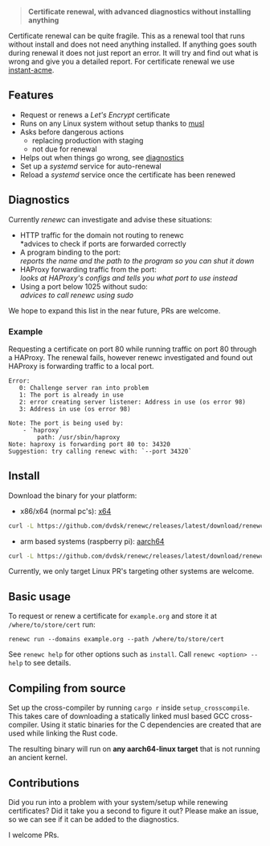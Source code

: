 > **Certificate renewal, with advanced diagnostics without installing anything**

Certificate renewal can be quite fragile. This as a renewal tool that runs without install and does not need anything installed. If anything goes south during renewal it does not just report an error. It will try and find out what is wrong and give you a detailed report. For certificate renewal we use [instant-acme](https://crates.io/crates/instant-acme). 

## Features 
 - Request or renews a *Let's Encrypt* certificate
 - Runs on any Linux system without setup thanks to [musl](https://musl.libc.org/about.html)
 - Asks before dangerous actions 
    - replacing production with staging
    - not due for renewal
 - Helps out when things go wrong, see [diagnostics](#diagnostics) 
 - Set up a *systemd* service for auto-renewal
 - Reload a *systemd* service once the certificate has been renewed

## Diagnostics
Currently *renewc* can investigate and advise these situations:

 - HTTP traffic for the domain not routing to renewc  
*advices to check if ports are forwarded correctly
 - A program binding to the port:  
*reports the name and the path to the program so you can shut it down*
 - HAProxy forwarding traffic from the port:  
*looks at HAProxy's configs and tells you what port to use instead*
 - Using a port below 1025 without sudo:  
*advices to call *renewc* using sudo*

We hope to expand this list in the near future, PRs are welcome.

### Example
Requesting a certificate on port 80 while running traffic on port 80 through a HAProxy. The renewal fails, however renewc investigated and found out HAProxy is forwarding traffic to a local port.

```
Error:
   0: Challenge server ran into problem
   1: The port is already in use
   2: error creating server listener: Address in use (os error 98)
   3: Address in use (os error 98)

Note: The port is being used by:
	- `haproxy`
		path: /usr/sbin/haproxy
Note: haproxy is forwarding port 80 to: 34320
Suggestion: try calling renewc with: `--port 34320`
```

## Install
Download the binary for your platform:
- x86/x64 (normal pc's): [x64](https://github.com/dvdsk/renewc/releases/latest/download/renewc_x64)  
```bash
curl -L https://github.com/dvdsk/renewc/releases/latest/download/renewc_x64 -o renewc
``` 
- arm based systems (raspberry pi): [aarch64](https://github.com/dvdsk/renewc/releases/latest/download/renewc_aarch64)
```bash
curl -L https://github.com/dvdsk/renewc/releases/latest/download/renewc_aarch64 -o renewc
``` 

Currently, we only target Linux PR's targeting other systems are welcome.

## Basic usage
To request or renew a certificate for `example.org` and store it at `/where/to/store/cert` run: 
```
renewc run --domains example.org --path /where/to/store/cert
``` 
See `renewc help` for other options such as `install`. Call `renewc <option> --help` to see details.

## Compiling from source
Set up the cross-compiler by running `cargo r` inside `setup_crosscompile`. This takes care of downloading a statically linked musl based GCC cross-compiler. Using it static binaries for the C dependencies are created that are used while linking the Rust code. 

The resulting binary will run on **any aarch64-linux target** that is not running an ancient kernel.

## Contributions
Did you run into a problem with your system/setup while renewing certificates? Did it take you a second to figure it out? Please make an issue, so we can see if it can be added to the diagnostics. 

I welcome PRs.

